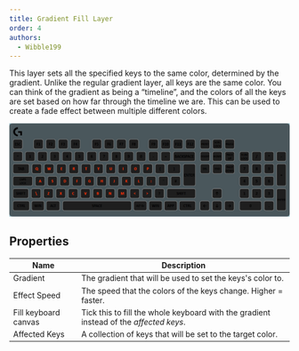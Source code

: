 ```yaml
---
title: Gradient Fill Layer
order: 4
authors:
  - Wibble199
---
```


This layer sets all the specified keys to the same color, determined by the gradient. Unlike the regular gradient layer, all keys are the same color. You can think of the gradient as being a “timeline”, and the colors of all the keys are set based on how far through the timeline we are. This can be used to create a fade effect between multiple different colors.

![A rainbow Gradient Fill Layer on the alphabetical keys of the keyboard](../../assets/img/layer-gradient-fill.gif)

## Properties

Name|Description
-|-
Gradient|The gradient that will be used to set the keys's color to. 
Effect Speed|The speed that the colors of the keys change. Higher = faster.
Fill keyboard canvas|Tick this to fill the whole keyboard with the gradient instead of the *affected keys*.
Affected Keys|A collection of keys that will be set to the target color.